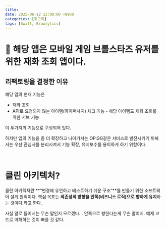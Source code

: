 ```yaml
---
title: 
date: 2025-06-12 12:00:00 +0900
categories: [회고록]
tags: [Swift, Brawlytics]
---
```


# 📌 해당 앱은 모바일 게임 브롤스타즈 유저를 위한 재화 조회 앱이다.

## 리팩토링을 결정한 이유

해당 앱의 현재 기능은 

- 재화 조회
- API로 요청되지 않는 아이템(하이퍼차지) 체크 기능 - 해당 아이템도 재화 조회를 위한 서브 기능

이 두가지의 기능으로 구성되어 있다. 

하지만 앱의 기능을 좀 더 확장하고 나아가서는 OP.GG같은 서비스로 발전시키기 위해서는 우선 관심사를 분리시켜서 기능 확장, 유지보수를 용이하게 하기 위함이다.

</br>

# 클린 아키텍처?
클린 아키텍처란 **“변경에 유연하고 테스트하기 쉬운 구조”**를 만들기 위한 소프트웨어 설계 원칙이다. 핵심 목표는 **의존성의 방향을 안쪽(비즈니스 로직)으로 향하게 유지**하는 것이다.라고 한다.

사실 말로 들어서는 무슨 말인지 모르겠다… 안쪽으로 향한다는게 무슨 말이지. 예제 코드로 이해하는 것이 빠를 것 같다.

